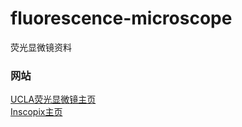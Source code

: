 # fluorescence-microscope
荧光显微镜资料  
### 网站  
[UCLA荧光显微镜主页](http://miniscope.org/index.php/Main_Page)  
[Inscopix主页](https://www.inscopix.com/)  
